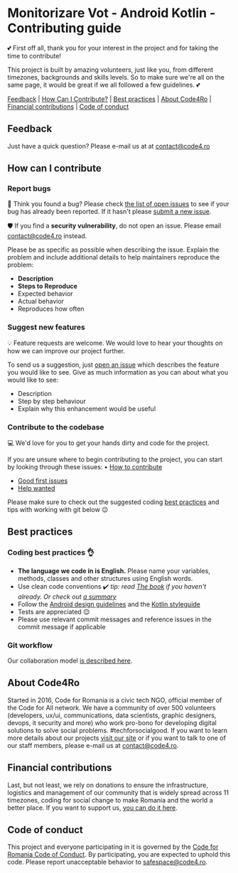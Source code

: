 # Monitorizare Vot - Android Kotlin - Contributing guide

:two_hearts: First off all, thank you for your interest in the project and for taking the time to contribute!

This project is built by amazing volunteers, just like you, from different timezones, backgrounds and skills levels. So to make sure we're all on the same page, it would be great if we all followed a few guidelines. :two_hearts:

[Feedback](#feedback) | [How Can I Contribute?](#how-can-i-contribute) | [Best practices](#best-practices) | [About Code4Ro](#about-code4ro) | [Financial contributions](#financial-contributions) | [Code of conduct](#code-of-conduct)

## Feedback

Just have a quick question? Please e-mail us at at contact@code4.ro

## How can I contribute

### Report bugs

:bug: Think you found a bug? Please check [the list of open issues](https://github.com/code4romania/mon-vot-android-kotlin/issues) to see if your bug has already been reported. If it hasn't please [submit a new issue](https://github.com/code4romania/mon-vot-android-kotlin/issues/new).

:shield: If you find a **security vulnerability**, do not open an issue. Please email contact@code4.ro instead.

Please be as specific as possible when describing the issue. Explain the problem and include additional details to help maintainers reproduce the problem:

* **Description**
* **Steps to Reproduce**
* Expected behavior
* Actual behavior
* Reproduces how often

### Suggest new features

:bulb: Feature requests are welcome. We would love to hear your thoughts on how we can improve our project further.

To send us a suggestion, just [open an issue](https://github.com/code4romania/mon-vot-android-kotlin/issues/new) which describes the feature you would like to see. Give as much information as you can about what you would like to see:

* Description
* Step by step behaviour
* Explain why this enhancement would be useful

### Contribute to the codebase

:computer: We'd love for you to get your hands dirty and code for the project.

If you are unsure where to begin contributing to the project, you can start by looking through these issues:
• [How to contribute](WORKFLOW.MD)
* [Good first issues](https://github.com/code4romania/mon-vot-android-kotlin/issues?q=is%3Aissue+is%3Aopen+label%3A%22good+first+issue%22)
* [Help wanted](https://github.com/code4romania/mon-vot-android-kotlin/issues?q=is%3Aissue+is%3Aopen+label%3A%22help+wanted%22)

Please make sure to check out the suggested coding [best practices](#best-practices) and tips with working with git below :wink:

## Best practices

### Coding best practices :ok_hand:

* **The language we code in is English.** Please name your variables, methods, classes and other structures using English words.
* Use clean code conventions :heavy_check_mark: *tip: read [The book](https://www.goodreads.com/book/show/3735293-clean-code) if you haven't already. Or check out [a summary](https://gist.github.com/wojteklu/73c6914cc446146b8b533c0988cf8d29)*
* Follow the [Android design guidelines](https://developer.android.com/design/) and the [Kotlin styleguide](https://developer.android.com/kotlin/style-guide)
* Tests are appreciated :relieved:
* Please use relevant commit messages and reference issues in the commit message if applicable

### Git workflow

Our collaboration model [is described here](WORKFLOW.MD).  

## About Code4Ro

Started in 2016, Code for Romania is a civic tech NGO, official member of the Code for All network. We have a community of over 500 volunteers (developers, ux/ui, communications, data scientists, graphic designers, devops, it security and more) who work pro-bono for developing digital solutions to solve social problems. #techforsocialgood. If you want to learn more details about our projects [visit our site](https://www.code4.ro/en/) or if you want to talk to one of our staff members, please e-mail us at contact@code4.ro.

## Financial contributions

Last, but not least, we rely on donations to ensure the infrastructure, logistics and management of our community that is widely spread across 11 timezones, coding for social change to make Romania and the world a better place. If you want to support us, [you can do it here](https://code4.ro/en/donate/).

## Code of conduct

This project and everyone participating in it is governed by the [Code for Romania Code of Conduct](https://code4.ro/en/code-of-conduct/). By participating, you are expected to uphold this code. Please report unacceptable behavior to safespace@code4.ro.
